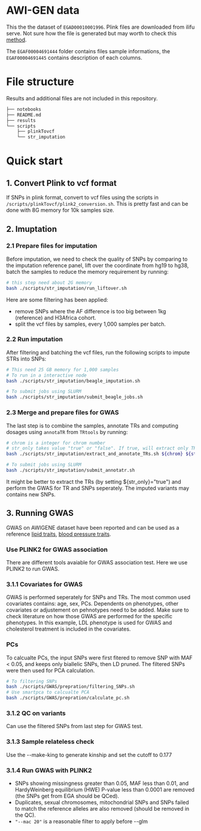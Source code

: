 # AWI-GEN data
This the the dataset of `EGAD00010001996`. Plink files are downloaded from ilifu serve. Not sure how the file is generated but may worth to check this [method](https://github.com/h3abionet/h3agwas/tree/master/call2plink).  

The `EGAF00004691444` folder contains files sample informations, the `EGAF00004691445` contains description of each columns.

# File structure
Results and additional files are not included in this repository.

```bash
├── notebooks
├── README.md
├── results
└── scripts
    ├── plinkTovcf
    └── str_imputation
```
# Quick start
## 1. Convert Plink to vcf format 
If SNPs in plink format, convert to vcf files using the scripts in `/scripts/plinkTovcf/plink2_conversion.sh`. This is pretty fast and can be done with 8G memory for 10k samples size. 

## 2. Imuptation
### 2.1 Prepare files for imputation
Before imputation, we need to check the quality of SNPs by comparing to the imputation reference panel, lift over the coordinate from hg19 to hg38, batch the samples to reduce the memory requirement by running:
```bash
# this step need about 2G memory
bash ./scripts/str_imputation/run_liftover.sh
```
Here are some filtering has been applied:
* remove SNPs where the AF difference is too big between 1kg (reference) and H3Africa cohort. 
* split the vcf files by samples, every 1,000 samples per batch.
### 2.2 Run imputation
After filtering and batching the vcf files, run the following scripts to impute STRs into SNPs: 
```bash 
# This need 25 GB memory for 1,000 samples
# To run in a interactive node
bash ./scripts/str_imputation/beagle_imputation.sh

# To submit jobs using SLURM
bash ./scripts/str_imputation/submit_beagle_jobs.sh
```
### 2.3 Merge and prepare files for GWAS
The last step is to combine the samples, annotate TRs and computing dosages using `annotaTR` from `TRtools` by running:
```bash
# chrom is a integer for chrom number
# str_only takes value "true" or "false". If true, will extract only TRs; if False, will include both TR and SNPs
bash ./scripts/str_imputation/extract_and_annotate_TRs.sh ${chrom} ${str_only}

# To submit jobs using SLURM
bash ./scripts/str_imputation/submit_annotatr.sh
```
It might be better to extract the TRs (by setting ${str_only}="true") and perform the GWAS for TR and SNPs seperately. The imputed variants may contains new SNPs. 


## 3. Running GWAS
GWAS on AWIGENE dataset have been reported and can be used as a reference [lipid traits](https://pmc.ncbi.nlm.nih.gov/articles/PMC9095599/), [blood pressure traits](https://www.nature.com/articles/s41467-023-44079-0#Sec10).

### Use PLINK2 for GWAS association
There are different tools avaiable for GWAS association test. Here we use PLINK2 to run GWAS.

### 3.1.1 Covariates for GWAS  
GWAS is performed seperately for SNPs and TRs. The most common used covariates contains: age, sex, PCs. Dependents on phenotypes, other covariates or adjustement on pehnotypes need to be added. Make sure to check literature on how those GWAS are performed for the specific phenotypes. In this example, LDL phenotype is used for GWAS and cholesterol treatment is included in the covariates.  
### PCs
To calcualte PCs, the input SNPs were first fitered to remove SNP with MAF < 0.05, and keeps only biallelic SNPs, then LD pruned. The filtered SNPs were then used for PCA calculation.
```bash
# To filtering SNPs
bash ./scripts/GWAS/prepration/filtering_SNPs.sh
# Use smartpca to calcualte PCA
bash ./scripts/GWAS/prepration/calculate_pc.sh 
```
### 3.1.2 QC on variants
Can use the filtered SNPs from last step for GWAS test.

### 3.1.3 Sample relateless check
Use the --make-king to generate kinship and set the cutoff to 0.177

### 3.1.4 Run GWAS with PLINK2
* SNPs showing missingness greater than 0.05, MAF less than 0.01, and HardyWeinberg equilibrium (HWE) P-value less than 0.0001 are removed (the SNPs get from EGA should be QCed).
* Duplicates, sexual chromosomes, mitochondrial SNPs and SNPs failed to match the reference alleles are also removed (should be removed in the QC). 
* `"--mac 20"` is a reasonable filter  to apply before --glm



